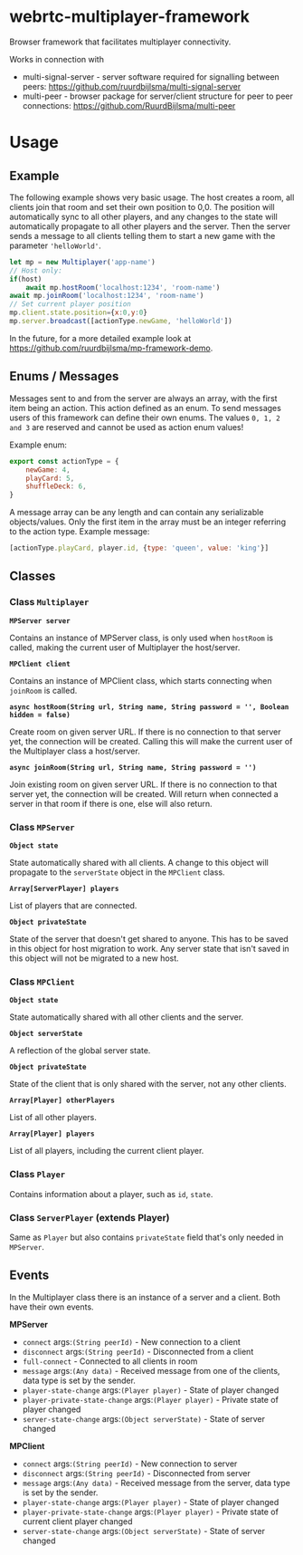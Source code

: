 # webrtc-multiplayer-framework
Browser framework that facilitates multiplayer connectivity.

Works in connection with 
* multi-signal-server - server software required for signalling between peers: https://github.com/ruurdbijlsma/multi-signal-server
* multi-peer - browser package for server/client structure for peer to peer connections: https://github.com/RuurdBijlsma/multi-peer


# Usage

## Example
The following example shows very basic usage. The host creates a room, all clients join that room and set their own position to 0,0. The position will automatically sync to all other players, and any changes to the state will automatically propagate to all other players and the server. Then the server sends a message to all clients telling them to start a new game with the parameter `'helloWorld'`.
```javascript
let mp = new Multiplayer('app-name')
// Host only:
if(host)
    await mp.hostRoom('localhost:1234', 'room-name')
await mp.joinRoom('localhost:1234', 'room-name')
// Set current player position
mp.client.state.position={x:0,y:0}
mp.server.broadcast([actionType.newGame, 'helloWorld'])
```
In the future, for a more detailed example look at https://github.com/ruurdbijlsma/mp-framework-demo.

## Enums / Messages

Messages sent to and from the server are always an array, with the first item being an action. This action defined as an enum. To send messages users of this framework can define their own enums. The values `0, 1, 2 and 3` are reserved and cannot be used as action enum values!

Example enum:
```javascript
export const actionType = {
    newGame: 4,
    playCard: 5,
    shuffleDeck: 6,
}
```

A message array can be any length and can contain any serializable objects/values. Only the first item in the array must be an integer referring to the action type.
Example message:
```javascript
[actionType.playCard, player.id, {type: 'queen', value: 'king'}]
```


## Classes

### Class `Multiplayer`

**`MPServer server`**

Contains an instance of MPServer class, is only used when `hostRoom` is called, making the current user of Multiplayer the host/server.

**`MPClient client`**

Contains an instance of MPClient class, which starts connecting when `joinRoom` is called.

**`async hostRoom(String url, String name, String password = '', Boolean hidden = false)`**

Create room on given server URL. If there is no connection to that server yet, the connection will be created. Calling this will make the current user of the Multiplayer class a host/server.

**`async joinRoom(String url, String name, String password = '')`**

Join existing room on given server URL. If there is no connection to that server yet, the connection will be created. Will return when connected a server in that room if there is one, else will also return.

### Class `MPServer`
**`Object state`**

State automatically shared with all clients. A change to this object will propagate to the `serverState` object in the `MPClient` class.

**`Array[ServerPlayer] players`**

List of players that are connected.

**`Object privateState`**

State of the server that doesn't get shared to anyone. This has to be saved in this object for host migration to work. Any server state that isn't saved in this object will not be migrated to a new host.

### Class `MPClient`

**`Object state`**

State automatically shared with all other clients and the server.

**`Object serverState`**

A reflection of the global server state.

**`Object privateState`**

State of the client that is only shared with the server, not any other clients. 

**`Array[Player] otherPlayers`**

List of all other players.

**`Array[Player] players`**

List of all players, including the current client player. 

### Class `Player`

Contains information about a player, such as `id`, `state`.

### Class `ServerPlayer` (extends Player)

Same as `Player` but also contains `privateState` field that's only needed in `MPServer`.

## Events
In the Multiplayer class there is an instance of a server and a client. Both have their own events.

**MPServer**

* `connect` args:`(String peerId)` - New connection to a client
* `disconnect` args:`(String peerId)` - Disconnected from a client 
* `full-connect` - Connected to all clients in room
* `message` args:`(Any data)` - Received message from one of the clients, data type is set by the sender.
* `player-state-change` args:`(Player player)` - State of player changed
* `player-private-state-change` args:`(Player player)` - Private state of player changed
* `server-state-change` args:`(Object serverState)` - State of server changed

**MPClient**

* `connect` args:`(String peerId)` - New connection to server
* `disconnect` args:`(String peerId)` - Disconnected from server
* `message` args:`(Any data)` - Received message from the server, data type is set by the sender.
* `player-state-change` args:`(Player player)` - State of player changed
* `player-private-state-change` args:`(Player player)` - Private state of current client player changed
* `server-state-change` args:`(Object serverState)` - State of server changed